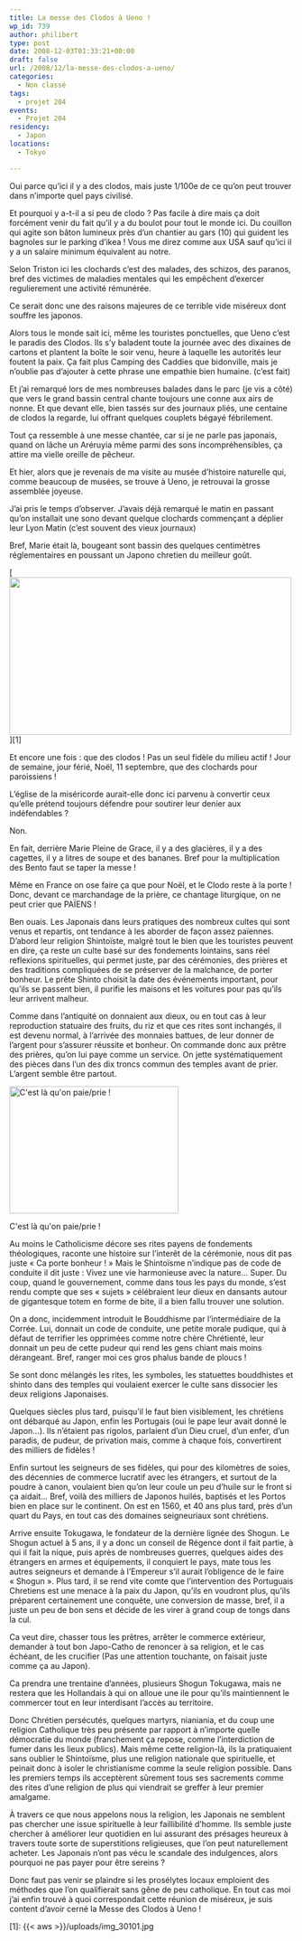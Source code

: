 ```yaml
---
title: La messe des Clodos à Ueno !
wp_id: 739
author: philibert
type: post
date: 2008-12-03T01:33:21+00:00
draft: false
url: /2008/12/la-messe-des-clodos-a-ueno/
categories:
  - Non classé
tags:
  - projet 204
events:
  - Projet 204
residency:
  - Japon
locations:
  - Tokyo

---
```

Oui parce qu&rsquo;ici il y a des clodos, mais juste 1/100e de ce qu&rsquo;on peut trouver dans n&rsquo;importe quel pays civilisé.

Et pourquoi y a-t-il a si peu de clodo ? Pas facile à dire mais ça doit forcément venir du fait qu&rsquo;il y a du boulot pour tout le monde ici. Du couillon qui agite son bâton lumineux près d&rsquo;un chantier au gars (10) qui guident les bagnoles sur le parking d&rsquo;ikea ! Vous me direz comme aux USA sauf qu&rsquo;ici il y a un salaire minimum équivalent au notre.

Selon Triston ici les clochards c&rsquo;est des malades, des schizos, des paranos, bref des victimes de maladies mentales qui les empêchent d&rsquo;exercer regulierement une activité rémunérée.

Ce serait donc une des raisons majeures de ce terrible vide miséreux dont souffre les japonos.

Alors tous le monde sait ici, même les touristes ponctuelles, que Ueno c&rsquo;est le paradis des Clodos. Ils s&rsquo;y baladent toute la journée avec des dixaines de cartons et plantent la boîte le soir venu, heure à laquelle les autorités leur foutent la paix. Ça fait plus Camping des Caddies que bidonville, mais je n&rsquo;oublie pas d&rsquo;ajouter à cette phrase une empathie bien humaine. (c&rsquo;est fait)

Et j&rsquo;ai remarqué lors de mes nombreuses balades dans le parc (je vis a côté) que vers le grand bassin central chante toujours une conne aux airs de nonne. Et que devant elle, bien tassés sur des journaux pliés, une centaine de clodos la regarde, lui offrant quelques couplets bégayé fébrilement.

Tout ça ressemble à une messe chantée, car si je ne parle pas japonais, quand on lâche un Aréruyia même parmi des sons incompréhensibles, ça attire ma vielle oreille de pêcheur.

Et hier, alors que je revenais de ma visite au musée d&rsquo;histoire naturelle qui, comme beaucoup de musées, se trouve à Ueno, je retrouvai la grosse assemblée joyeuse.

J&rsquo;ai pris le temps d&rsquo;observer. J&rsquo;avais déjà remarqué le matin en passant qu&rsquo;on installait une sono devant quelque clochards commençant a déplier leur Lyon Matin (c&rsquo;est souvent des vieux journaux)

Bref, Marie était là, bougeant sont bassin des quelques centimètres réglementaires en poussant un Japono chretien du meilleur goût.

[<img class="aligncenter size-full wp-image-745" title="img_30101" src="{{< aws >}}/uploads/img_30101.jpg" alt="" width="500" height="279" />][1]

Et encore une fois : que des clodos ! Pas un seul fidèle du milieu actif ! Jour de semaine, jour férié, Noël, 11 septembre, que des clochards pour paroissiens !

L&rsquo;église de la miséricorde aurait-elle donc ici parvenu à convertir ceux qu&rsquo;elle prétend toujours défendre pour soutirer leur denier aux indéfendables ?

Non.

En fait, derrière Marie Pleine de Grace, il y a des glacières, il y a des cagettes, il y a litres de soupe et des bananes. Bref pour la multiplication des Bento faut se taper la messe !

Même en France on ose faire ça que pour Noël, et le Clodo reste à la porte ! Donc, devant ce marchandage de la prière, ce chantage liturgique, on ne peut crier que PAÏENS !

Ben ouais. Les Japonais dans leurs pratiques des nombreux cultes qui sont venus et repartis, ont tendance à les aborder de façon assez païennes. D&rsquo;abord leur religion Shintoïste, malgré tout le bien que les touristes peuvent en dire, ça reste un culte basé sur des fondements lointains, sans réel reflexions spirituelles, qui permet juste, par des cérémonies, des prières et des traditions compliquées de se préserver de la malchance, de porter bonheur. Le prête Shinto choisit la date des événements important, pour qu&rsquo;ils se passent bien, il purifie les maisons et les voitures pour pas qu&rsquo;ils leur arrivent malheur.

Comme dans l&rsquo;antiquité on donnaient aux dieux, ou en tout cas à leur reproduction statuaire des fruits, du riz et que ces rites sont inchangés, il est devenu normal, à l&rsquo;arrivée des monnaies battues, de leur donner de l&rsquo;argent pour s&rsquo;assurer réussite et bonheur. On commande donc aux prêtre des prières, qu&rsquo;on lui paye comme un service. On jette systématiquement des pièces dans l&rsquo;un des dix troncs commun des temples avant de prier. L&rsquo;argent semble être partout.

<div id="attachment_749" class="wp-caption alignright" style="max-width: 300px">
  <a href="{{< aws >}}/uploads/img_5528.jpg"><img src="{{< aws >}}/uploads/img_5528-300x225.jpg" alt="C&#039;est là qu&#039;on paie/prie !" title="img_5528" width="300" height="225" class="size-medium wp-image-749" /></a>
  
  <p class="wp-caption-text">
    C'est là qu'on paie/prie !
  </p>
</div>

Au moins le Catholicisme décore ses rites payens de fondements théologiques, raconte une histoire sur l&rsquo;interêt de la cérémonie, nous dit pas juste « Ca porte bonheur ! » Mais le Shintoïsme n&rsquo;indique pas de code de conduite il dit juste : Vivez une vie harmonieuse avec la nature&#8230; Super. Du coup, quand le gouvernement, comme dans tous les pays du monde, s&rsquo;est rendu compte que ses « sujets » célébraient leur dieux en dansants autour de gigantesque totem en forme de bite, il a bien fallu trouver une solution.

On a donc, incidemment introduit le Bouddhisme par l&rsquo;intermédiaire de la Corrée. Lui, donnait un code de conduite, une petite morale pudique, qui à défaut de terrifier les opprimées comme notre chère Chrétienté, leur donnait un peu de cette pudeur qui rend les gens chiant mais moins dérangeant. Bref, ranger moi ces gros phalus bande de ploucs !

Se sont donc mélangés les rites, les symboles, les statuettes bouddhistes et shinto dans des temples qui voulaient exercer le culte sans dissocier les deux religions Japonaises.

Quelques siècles plus tard, puisqu&rsquo;il le faut bien visiblement, les chrétiens ont débarqué au Japon, enfin les Portugais (oui le pape leur avait donné le Japon&#8230;). Ils n&rsquo;étaient pas rigolos, parlaient d&rsquo;un Dieu cruel, d&rsquo;un enfer, d&rsquo;un paradis, de pudeur, de privation mais, comme à chaque fois, convertirent des milliers de fidèles !

Enfin surtout les seigneurs de ses fidèles, qui pour des kilomètres de soies, des décennies de commerce lucratif avec les étrangers, et surtout de la poudre à canon, voulaient bien qu&rsquo;on leur coule un peu d&rsquo;huile sur le front si ça aidait&#8230; Bref, voilà des milliers de Japonos huilés, baptisés et les Portos bien en place sur le continent. On est en 1560, et 40 ans plus tard, près d&rsquo;un quart du Pays, en tout cas des domaines seigneuriaux sont chrétiens.

Arrive ensuite Tokugawa, le fondateur de la dernière lignée des Shogun. Le Shogun actuel à 5 ans, il y a donc un conseil de Régence dont il fait partie, à qui il fait la nique, puis après de nombreuses guerres, quelques aides des étrangers en armes et équipements, il conquiert le pays, mate tous les autres seigneurs et demande à l&rsquo;Empereur s&rsquo;il aurait l&rsquo;obligence de le faire « Shogun ». Plus tard, il se rend vite comte que l&rsquo;intervention des Portuguais Chretiens est une menace à la paix du Japon, qu&rsquo;ils en voudront plus, qu&rsquo;ils préparent certainement une conquête, une conversion de masse, bref, il a juste un peu de bon sens et décide de les virer à grand coup de tongs dans la cul.

Ca veut dire, chasser tous les prêtres, arrêter le commerce extérieur, demander à tout bon Japo-Catho de renoncer à sa religion, et le cas échéant, de les crucifier (Pas une attention touchante, on faisait juste comme ça au Japon).

Ca prendra une trentaine d&rsquo;années, plusieurs Shogun Tokugawa, mais ne restera que les Hollandais à qui on alloue une ile pour qu&rsquo;ils maintiennent le commercer tout en leur interdisant l&rsquo;accès au territoire.

Donc Chrétien persécutés, quelques martyrs, nianiania, et du coup une religion Catholique très peu présente par rapport à n&rsquo;importe quelle démocratie du monde (franchement ça repose, comme l&rsquo;interdiction de fumer dans les lieux publics). Mais même cette religion-là, ils la pratiquaient sans oublier le Shintoïsme, plus une religion nationale que spirituelle, et peinait donc à isoler le christianisme comme la seule religion possible. Dans les premiers temps ils acceptèrent sûrement tous ses sacrements comme des rites d&rsquo;une religion de plus qui viendrait se greffer à leur premier amalgame.
  
À travers ce que nous appelons nous la religion, les Japonais ne semblent pas chercher une issue spirituelle à leur faillibilité d&rsquo;homme. Ils semble juste chercher à améliorer leur quotidien en lui assurant des présages heureux à travers toute sorte de superstitions religieuses, que l&rsquo;on peut naturellement acheter. Les Japonais n&rsquo;ont pas vécu le scandale des indulgences, alors pourquoi ne pas payer pour être sereins ?

Donc faut pas venir se plaindre si les prosélytes locaux emploient des méthodes que l&rsquo;on qualifierait sans gêne de peu catholique. En tout cas moi j&rsquo;ai enfin trouvé à quoi correspondait cette réunion de miséreux, je suis content d&rsquo;avoir cerné la Messe des Clodos à Ueno !

 [1]: {{< aws >}}/uploads/img_30101.jpg